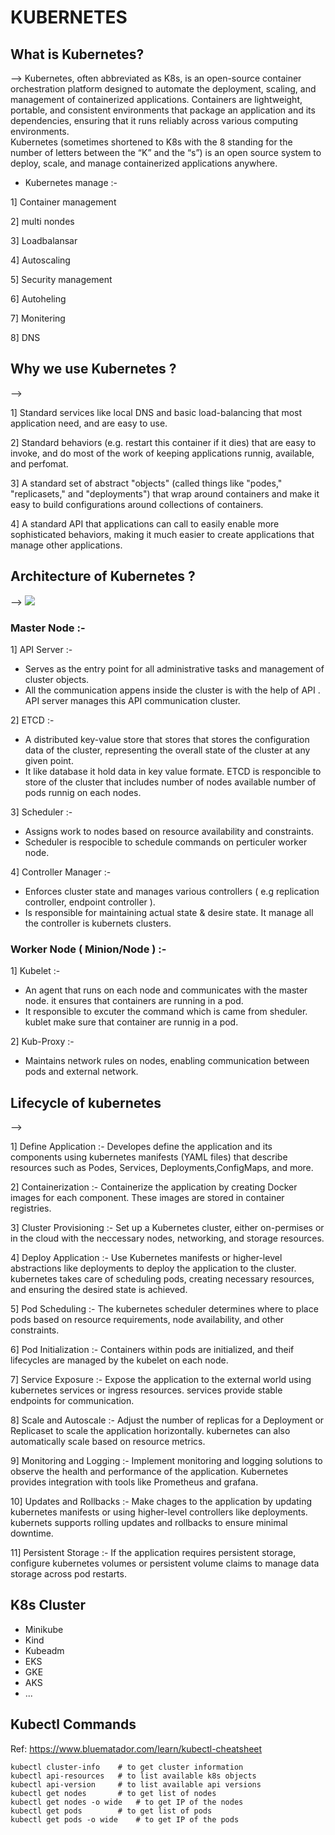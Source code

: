 # KUBERNETES

## What is Kubernetes?

-->   Kubernetes, often abbreviated as K8s, is an open-source container orchestration platform designed to automate the deployment, scaling, and management of containerized applications. Containers are lightweight, portable, and consistent environments that package an application and its dependencies, ensuring that it runs reliably across various computing environments.  
      Kubernetes (sometimes shortened to K8s with the 8 standing for the number of letters between the “K” and the “s”) is an open source system to deploy, scale, and manage containerized applications anywhere.

* Kubernetes manage :-

1] Container management 

2] multi nondes

3] Loadbalansar

4] Autoscaling

5] Security management

6] Autoheling

7] Monitering

8] DNS

## Why we use Kubernetes ?

--> 

1] Standard services like local DNS and basic load-balancing that most application need, and are easy to use.

2] Standard behaviors (e.g. restart this container if it dies) that are easy to invoke, and do most of the work of keeping applications runnig, available, and perfomat. 

3] A standard set of abstract "objects" (called things like "podes," "replicasets," and "deployments") that wrap around containers and make it easy to build configurations around collections of containers.

4] A standard API that applications can call to easily enable more sophisticated behaviors, making it much easier to create applications that manage other applications.



## Architecture of Kubernetes ?

--> <img src="https://media.licdn.com/dms/image/D5612AQFWD2o9vSnA-g/article-cover_image-shrink_720_1280/0/1693947583493?e=1711584000&amp;v=beta&amp;t=J24Pmufx_EVIT-8nP0y4tMpF5TQV3HWgo_aC_Iv75p4" loading="lazy" id="ember36" class="reader-cover-image__img evi-image lazy-image ember-view">

### Master Node :-

1] API Server :- 

* Serves as the entry point for all administrative tasks and management of cluster objects.
* All the communication appens inside the cluster is with the help of API . API server manages this API communication cluster.

2] ETCD :- 

* A distributed key-value store that stores that stores the configuration data of the cluster, representing the overall state of the cluster at any given point.
* It like database it hold data in key value formate. ETCD is responcible to store of the cluster that includes number of nodes available number of pods runnig on each nodes.

3] Scheduler :- 

* Assigns work to nodes based on resource availability and constraints.
* Scheduler is respocible to schedule commands on perticuler worker node.

4] Controller Manager :- 

* Enforces cluster state and manages various controllers ( e.g replication controller, endpoint controller ).
* Is responsible for maintaining actual state & desire state. It manage all the controller is kubernets clusters.

### Worker Node  ( Minion/Node ) :- 

1] Kubelet :- 

* An agent that runs on each node and communicates with the master node. it ensures that containers are running in a pod. 
* It responsible to excuter the command which is came from sheduler. kublet make sure that container are runnig in a pod.

2] Kub-Proxy :- 

 + Maintains network rules on nodes, enabling communication between pods and external network. 

## Lifecycle of kubernetes

--> 

1] Define Application :- Developes define the application and its components using kubernetes manifests (YAML files) that describe resources such as Podes, Services, Deployments,ConfigMaps, and more.

2] Containerization :- Containerize the application by creating Docker images for each component. These images are stored in container registries.

3] Cluster Provisioning :- Set up a Kubernetes cluster, either on-permises or in the cloud with the neccessary nodes, networking, and storage resources.

4] Deploy Application :- Use Kubernetes manifests or higher-level abstractions like deployments to deploy the application to the cluster. kubernetes takes care of scheduling pods, creating necessary resources, and ensuring the desired state is achieved.

5] Pod Scheduling :-  The kubernetes scheduler determines where to place pods based on resource requirements, node availability, and other constraints.

6] Pod Initialization :- Containers within pods are initialized, and theif lifecycles are managed by the kubelet on each node.

7] Service Exposure :- Expose the application to the external world using kubernetes services or ingress resources. services provide stable endpoints for communication.

8] Scale and Autoscale :- Adjust the number of replicas for a Deployment or Replicaset to scale the application horizontally. kubernetes can also automatically scale based on resource metrics.

9] Monitoring and Logging :- Implement monitoring and logging solutions to observe the health and performance of the application. Kubernetes provides integration with tools like Prometheus and grafana.

10] Updates and Rollbacks :- Make chages to the application by updating kubernetes manifests or using higher-level controllers like deployments. kubernets supports rolling updates and rollbacks to ensure minimal downtime. 

11] Persistent Storage :- If the application requires persistent storage, configure kubernetes volumes or persistent volume claims to manage data storage across pod restarts.


## K8s Cluster

- Minikube
- Kind
- Kubeadm
- EKS
- GKE
- AKS
- ...

## Kubectl Commands
Ref: https://www.bluematador.com/learn/kubectl-cheatsheet

```shell
kubectl cluster-info    # to get cluster information
kubectl api-resources   # to list available k8s objects
kubectl api-version     # to list available api versions
kubectl get nodes       # to get list of nodes
kubectl get nodes -o wide   # to get IP of the nodes
kubectl get pods        # to get list of pods
kubectl get pods -o wide    # to get IP of the pods
```
